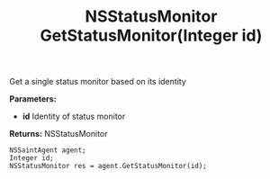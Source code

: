 ﻿---
uid: crmscript_ref_NSSaintAgent_GetStatusMonitor
title: NSStatusMonitor GetStatusMonitor(Integer id)
intellisense: NSSaintAgent.GetStatusMonitor
keywords: NSSaintAgent, GetStatusMonitor
so.topic: reference
---

Get a single status monitor based on its identity

**Parameters:**
 - **id** Identity of status monitor

**Returns:** NSStatusMonitor

```crmscript
NSSaintAgent agent;
Integer id;
NSStatusMonitor res = agent.GetStatusMonitor(id);
```

